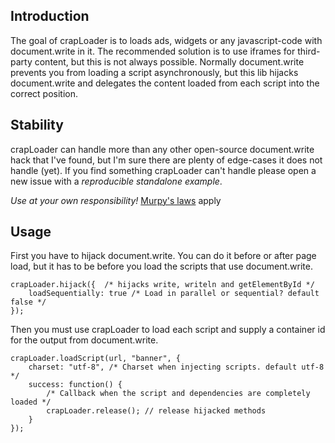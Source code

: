Introduction
------------
The goal of crapLoader is to loads ads, widgets or any javascript-code with
document.write in it. The recommended solution is to use iframes for
third-party content, but this is not always possible. Normally document.write
prevents you from loading a script asynchronously, but this lib hijacks
document.write and delegates the content loaded from each script into the
correct position.

Stability
---------
crapLoader can handle more than any other open-source document.write hack that
I've found, but I'm sure there are plenty of edge-cases it does not handle
(yet). If you find something crapLoader can't handle please open a new issue
with a *reproducible standalone example*.

*Use at your own responsibility!*
[Murpy's laws](http://www.murphys-laws.com/murphy/murphy-laws.html) apply

Usage
-----
First you have to hijack document.write. You can do it before or after page
load, but it has to be before you load the scripts that use document.write.

    crapLoader.hijack({  /* hijacks write, writeln and getElementById */
        loadSequentially: true /* Load in parallel or sequential? default false */
    });

Then you must use crapLoader to load each script and supply a container id for
the output from document.write.

    crapLoader.loadScript(url, "banner", {
        charset: "utf-8", /* Charset when injecting scripts. default utf-8 */
        success: function() {
            /* Callback when the script and dependencies are completely loaded */
            crapLoader.release(); // release hijacked methods
        }
    });